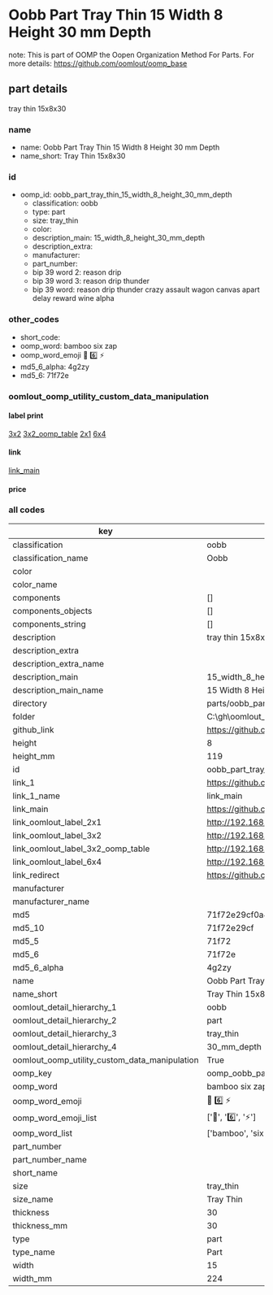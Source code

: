 # Oobb Part Tray Thin 15 Width 8 Height 30 mm Depth  

note: This is part of OOMP the Oopen Organization Method For Parts. For more details: https://github.com/oomlout/oomp_base

##  part details
  



tray thin 15x8x30



### name
* name: Oobb Part Tray Thin 15 Width 8 Height 30 mm Depth
* name_short: Tray Thin 15x8x30 
### id
* oomp_id: oobb_part_tray_thin_15_width_8_height_30_mm_depth
  * classification: oobb
  * type: part
  * size: tray_thin
  * color: 
  * description_main: 15_width_8_height_30_mm_depth
  * description_extra: 
  * manufacturer: 
  * part_number: 
  * bip 39 word 2: reason drip
  * bip 39 word 3: reason drip thunder
  * bip 39 word: reason drip thunder crazy assault wagon canvas apart delay reward wine alpha

### other_codes
* short_code: 
* oomp_word: bamboo six zap
* oomp_word_emoji :bamboo: :six: :zap:
* md5_6_alpha: 4g2zy
* md5_6: 71f72e






### oomlout_oomp_utility_custom_data_manipulation
#### label print
[3x2](http://192.168.1.245:1112/?label=oomp%204g2zy)
[3x2_oomp_table](http://192.168.1.108:1112/?label=oomp%204g2zy)
[2x1](http://192.168.1.242:1112/?label=oomp%204g2zy)
[6x4](http://192.168.1.55:1112/?label=oomp%204g2zy)    

#### link

[link_main](https://github.com/oomlout/oomlout_oobb_version_4_generated_parts/tree/main/navigation_oomp/oobb/part/tray_thin/15_width_8_height_30_mm_depth/part)                              

#### price







### all codes 
| key | value |  
| --- | --- |  
| classification | oobb |  
| classification_name | Oobb |  
| color |  |  
| color_name |  |  
| components | [] |  
| components_objects | [] |  
| components_string | [] |  
| description | tray thin 15x8x30 |  
| description_extra |  |  
| description_extra_name |  |  
| description_main | 15_width_8_height_30_mm_depth |  
| description_main_name | 15 Width 8 Height 30 mm Depth |  
| directory | parts/oobb_part_tray_thin_15_width_8_height_30_mm_depth |  
| folder | C:\gh\oomlout_oobb_version_4_generated_parts\parts\oobb_part_tray_thin_15_width_8_height_30_mm_depth |  
| github_link | https://github.com/oomlout/oomlout_oomp_part_src/tree/main/parts/oobb_part_tray_thin_15_width_8_height_30_mm_depth |  
| height | 8 |  
| height_mm | 119 |  
| id | oobb_part_tray_thin_15_width_8_height_30_mm_depth |  
| link_1 | https://github.com/oomlout/oomlout_oobb_version_4_generated_parts/tree/main/navigation_oomp/oobb/part/tray_thin/15_width_8_height_30_mm_depth/part |  
| link_1_name | link_main |  
| link_main | https://github.com/oomlout/oomlout_oobb_version_4_generated_parts/tree/main/navigation_oomp/oobb/part/tray_thin/15_width_8_height_30_mm_depth/part |  
| link_oomlout_label_2x1 | http://192.168.1.242:1112/?label=oomp%204g2zy |  
| link_oomlout_label_3x2 | http://192.168.1.245:1112/?label=oomp%204g2zy |  
| link_oomlout_label_3x2_oomp_table | http://192.168.1.108:1112/?label=oomp%204g2zy |  
| link_oomlout_label_6x4 | http://192.168.1.55:1112/?label=oomp%204g2zy |  
| link_redirect | https://github.com/oomlout/oomlout_oobb_version_4_generated_parts/tree/main/parts/oobb_tray_thin_15_08_30 |  
| manufacturer |  |  
| manufacturer_name |  |  
| md5 | 71f72e29cf0a4437d906c32dc310cd98 |  
| md5_10 | 71f72e29cf |  
| md5_5 | 71f72 |  
| md5_6 | 71f72e |  
| md5_6_alpha | 4g2zy |  
| name | Oobb Part Tray Thin 15 Width 8 Height 30 mm Depth |  
| name_short | Tray Thin 15x8x30  |  
| oomlout_detail_hierarchy_1 | oobb |  
| oomlout_detail_hierarchy_2 | part |  
| oomlout_detail_hierarchy_3 | tray_thin |  
| oomlout_detail_hierarchy_4 | 30_mm_depth |  
| oomlout_oomp_utility_custom_data_manipulation | True |  
| oomp_key | oomp_oobb_part_tray_thin_15_width_8_height_30_mm_depth |  
| oomp_word | bamboo six zap |  
| oomp_word_emoji | :bamboo: :six: :zap: |  
| oomp_word_emoji_list | [':bamboo:', ':six:', ':zap:'] |  
| oomp_word_list | ['bamboo', 'six', 'zap'] |  
| part_number |  |  
| part_number_name |  |  
| short_name |  |  
| size | tray_thin |  
| size_name | Tray Thin |  
| thickness | 30 |  
| thickness_mm | 30 |  
| type | part |  
| type_name | Part |  
| width | 15 |  
| width_mm | 224 |  
